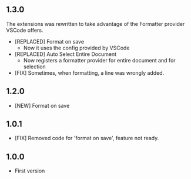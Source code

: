 ## 1.3.0

The extensions was rewritten to take advantage of the Formatter provider VSCode offers.

* [REPLACED] Format on save
    - Now it uses the config provided by VSCode
* [REPLACED] Auto Select Entire Document
    - Now registers a formatter provider for entire document and for selection
* [FIX] Sometimes, when formatting, a line was wrongly added.

## 1.2.0

* [NEW] Format on save

## 1.0.1

* [FIX] Removed code for 'format on save', feature not ready.

## 1.0.0

* First version